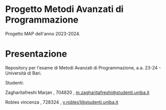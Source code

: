 # Progetto Metodi Avanzati di Programmazione 

Progetto MAP dell'anno 2023-2024.

# Presentazione 
Repository per l'esame di Metodi Avanzati di Programmazione, a.a. 23-24 - Università di Bari.

Studenti:

Zagharitafreshi Marjan ,  704820 , m.zagharitafreshi@studenti.uniba.it

Robles vincenza , 728324 , v.robles1@studenti.uniba.it
